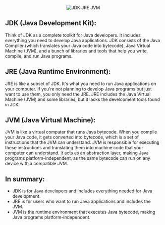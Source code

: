 <p align="center">
  <img src="https://res.cloudinary.com/dq3pru6ji/image/upload/v1708272320/OWN%20IMAGES/JDK_VS_JRE_VS_JVM_b5ry91.png" alt="JDK JRE JVM" >
</p>

## JDK (Java Development Kit):

Think of JDK as a complete toolkit for Java developers. It includes everything you need to develop Java applications. JDK consists of the Java Compiler (which translates your Java code into bytecode), Java Virtual Machine (JVM), and a bunch of libraries and tools that help you write, compile, and run Java programs.

## JRE (Java Runtime Environment):

JRE is like a subset of JDK. It's what you need to run Java applications on your computer. If you're not planning to develop Java programs but just want to use them, you only need the JRE. JRE includes the Java Virtual Machine (JVM) and some libraries, but it lacks the development tools found in JDK.

## JVM (Java Virtual Machine):

JVM is like a virtual computer that runs Java bytecode. When you compile your Java code, it gets converted into bytecode, which is a set of instructions that the JVM can understand. JVM is responsible for executing these instructions and translating them into machine code that your computer can understand. It acts as an abstraction layer, making Java programs platform-independent, as the same bytecode can run on any device with a compatible JVM.

## In summary:

- JDK is for Java developers and includes everything needed for Java development.
- JRE is for users who want to run Java applications and includes the JVM.
- JVM is the runtime environment that executes Java bytecode, making Java programs platform-independent.
